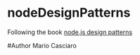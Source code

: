 # nodeDesignPatterns

Following the book [node.js design patterns](https://www.packtpub.com/web-development/nodejs-design-patterns) 

#Author
Mario Casciaro

